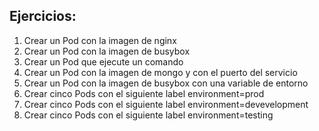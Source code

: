 ## Ejercicios:

1. Crear un Pod con la imagen de nginx
2. Crear un Pod con la imagen de busybox
3. Crear un Pod que ejecute un comando
4. Crear un Pod con la imagen de mongo y con el puerto del servicio
5. Crear un Pod con la imagen de busybox con una variable de entorno
6. Crear cinco Pods con el siguiente label environment=prod
7. Crear cinco Pods con el siguiente label environment=devevelopment
8. Crear cinco Pods con el siguiente label environment=testing
